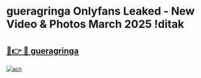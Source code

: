 # gueragringa Onlyfans Leaked - New Video & Photos March 2025 !ditak

# <h2><a href="https://tm0mta.iuczelnia.edu.pl?title=gueragringa&ref=ditak">🔗👉 🔴 gueragringa</a></h2>

[![acn](https://github.com/user-attachments/assets/0f9c940e-d8b0-45ae-aac7-cd30a18b3e1c)](https://tm0mta.iuczelnia.edu.pl?title=gueragringa&ref=ditak)

